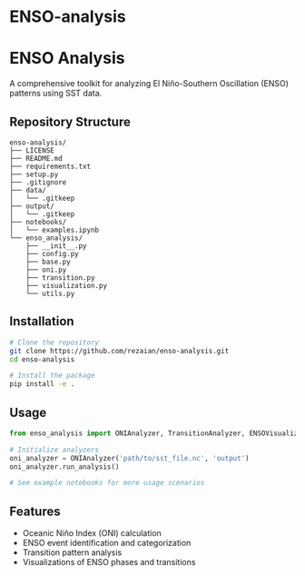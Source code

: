 # ENSO-analysis

# ENSO Analysis

A comprehensive toolkit for analyzing El Niño-Southern Oscillation (ENSO) patterns using SST data.

## Repository Structure

```
enso-analysis/
├── LICENSE
├── README.md
├── requirements.txt
├── setup.py
├── .gitignore
├── data/
│   └── .gitkeep
├── output/
│   └── .gitkeep
├── notebooks/
│   └── examples.ipynb
└── enso_analysis/
    ├── __init__.py
    ├── config.py
    ├── base.py
    ├── oni.py
    ├── transition.py
    ├── visualization.py
    └── utils.py
```

## Installation

```bash
# Clone the repository
git clone https://github.com/rezaian/enso-analysis.git
cd enso-analysis

# Install the package
pip install -e .
```

## Usage

```python
from enso_analysis import ONIAnalyzer, TransitionAnalyzer, ENSOVisualizer

# Initialize analyzers
oni_analyzer = ONIAnalyzer('path/to/sst_file.nc', 'output')
oni_analyzer.run_analysis()

# See example notebooks for more usage scenarios
```

## Features

- Oceanic Niño Index (ONI) calculation
- ENSO event identification and categorization
- Transition pattern analysis
- Visualizations of ENSO phases and transitions
